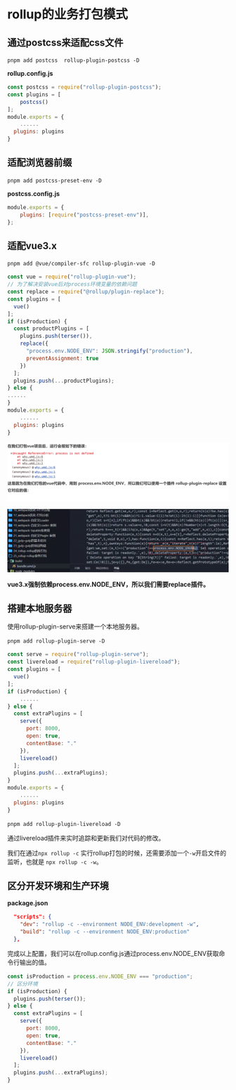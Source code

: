 # rollup的业务打包模式

## 通过postcss来适配css文件

`pnpm add postcss  rollup-plugin-postcss -D`

**rollup.config.js**

```js
const postcss = require("rollup-plugin-postcss");
const plugins = [
	postcss()
];
module.exports = {
    ......
  plugins: plugins
}

```

##  适配浏览器前缀

`pnpm add postcss-preset-env -D`

**postcss.config.js**

```js
module.exports = {
	plugins: [require("postcss-preset-env")],
};
```

## 适配vue3.x

`pnpm add @vue/compiler-sfc rollup-plugin-vue -D`

```js
const vue = require("rollup-plugin-vue");
// 为了解决安装vue后对process环境变量的依赖问题
const replace = require("@rollup/plugin-replace");
const plugins = [
  vue()
];
if (isProduction) {
  const productPlugins = [
    plugins.push(terser()),
    replace({
      "process.env.NODE_ENV": JSON.stringify("production"),
      preventAssignment: true
    })
  ];
  plugins.push(...productPlugins);
} else {
......
}
module.exports = {
    ......
  plugins: plugins
}
```

![image-20231215203800592](./readme.assets/image-20231215203800592.png)

![image-20231215203907530](./readme.assets/image-20231215203907530.png)

**vue3.x强制依赖process.env.NODE_ENV，所以我们需要replace插件。**



## 搭建本地服务器

使用rollup-plugin-serve来搭建一个本地服务器。

`pnpm add rollup-plugin-serve -D`

```js
const serve = require("rollup-plugin-serve");
const livereload = require("rollup-plugin-livereload");
const plugins = [
  vue()
];
if (isProduction) {
    ......
} else {
  const extraPlugins = [
    serve({
      port: 8000,
      open: true,
      contentBase: "."
    }),
    livereload()
  ];
  plugins.push(...extraPlugins);
}
module.exports = {
    ......
  plugins: plugins
}
```

`pnpm add rollup-plugin-livereload -D`

通过livereload插件来实时追踪和更新我们对代码的修改。

我们在通过`npx rollup -c` 实行rollup打包的时候，还需要添加一个`-w`开启文件的监听，也就是 `npx rollup -c -w`。

## 区分开发环境和生产环境

**package.json**

```json
  "scripts": {
    "dev": "rollup -c --environment NODE_ENV:development -w",
    "build": "rollup -c --environment NODE_ENV:production"
  },
```

完成以上配置，我们可以在rollup.config.js通过process.env.NODE_ENV获取命令行输出的值。

```js
const isProduction = process.env.NODE_ENV === "production";
// 区分环境
if (isProduction) {
  plugins.push(terser());
} else {
  const extraPlugins = [
    serve({
      port: 8000,
      open: true,
      contentBase: "."
    }),
    livereload()
  ];
  plugins.push(...extraPlugins);
}
```

